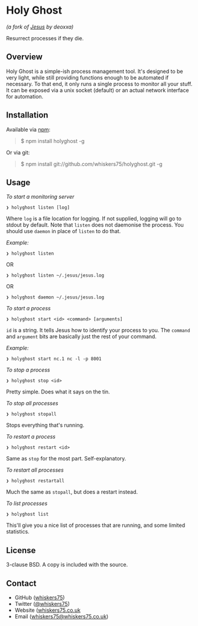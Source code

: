 Holy Ghost
=====
*(a fork of [Jesus](https://github.com/deoxxa/jesus) by deoxxa)*

Resurrect processes if they die.

Overview
--------

Holy Ghost is a simple-ish process management tool. It's designed to be very light,
while still providing functions enough to be automated if necessary. To that
end, it only runs a single process to monitor all your stuff. It can be exposed
via a unix socket (default) or an actual network interface for automation.

Installation
------------

Available via [npm](http://npmjs.org/package/holyghost):

> $ npm install holyghost -g

Or via git:

> $ npm install git://github.com/whiskers75/holyghost.git -g

Usage
-----
_To start a monitoring server_

`❯ holyghost listen [log]`

Where `log` is a file location for logging. If not supplied, logging will go to
stdout by default. Note that `listen` does not daemonise the process. You should
use `daemon` in place of `listen` to do that.

_Example:_

`❯ holyghost listen`

OR

`❯ holyghost listen ~/.jesus/jesus.log`

OR

`❯ holyghost daemon ~/.jesus/jesus.log`

_To start a process_

`❯ holyghost start <id> <command> [arguments]`

`id` is a string. It tells Jesus how to identify your process to you. The
`command` and `argument` bits are basically just the rest of your command.

_Example:_

`❯ holyghost start nc.1 nc -l -p 8001`

_To stop a process_

`❯ holyghost stop <id>`

Pretty simple. Does what it says on the tin.

_To stop all processes_

`❯ holyghost stopall`

Stops everything that's running.

_To restart a process_

`❯ holyghost restart <id>`

Same as `stop` for the most part. Self-explanatory.

_To restart all processes_

`❯ holyghost restartall`

Much the same as `stopall`, but does a restart instead.

_To list processes_

`❯ holyghost list`

This'll give you a nice list of processes that are running, and some limited
statistics.

License
-------

3-clause BSD. A copy is included with the source.

Contact
-------

* GitHub ([whiskers75](http://github.com/whiskers75))
* Twitter ([@whiskers75](http://twitter.com/whiskers75))
* Website ([whiskers75.co.uk](http://whiskers75.co.uk)
* Email ([whiskers75@whiskers75.co.uk](mailto:whiskers75@whiskers75.co.uk))
